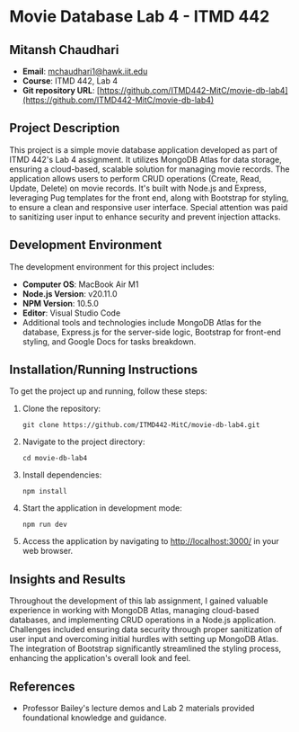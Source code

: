 
# Movie Database Lab 4 - ITMD 442

## Mitansh Chaudhari

- **Email**: mchaudhari1@hawk.iit.edu
- **Course**: ITMD 442, Lab 4
- **Git repository URL**: [https://github.com/ITMD442-MitC/movie-db-lab4](https://github.com/ITMD442-MitC/movie-db-lab4)

## Project Description

This project is a simple movie database application developed as part of ITMD 442's Lab 4 assignment. It utilizes MongoDB Atlas for data storage, ensuring a cloud-based, scalable solution for managing movie records. The application allows users to perform CRUD operations (Create, Read, Update, Delete) on movie records. It's built with Node.js and Express, leveraging Pug templates for the front end, along with Bootstrap for styling, to ensure a clean and responsive user interface. Special attention was paid to sanitizing user input to enhance security and prevent injection attacks.

## Development Environment

The development environment for this project includes:

- **Computer OS**: MacBook Air M1
- **Node.js Version**: v20.11.0
- **NPM Version**: 10.5.0
- **Editor**: Visual Studio Code
- Additional tools and technologies include MongoDB Atlas for the database, Express.js for the server-side logic, Bootstrap for front-end styling, and Google Docs for tasks breakdown.

## Installation/Running Instructions

To get the project up and running, follow these steps:

1. Clone the repository:
   ```
   git clone https://github.com/ITMD442-MitC/movie-db-lab4.git
   ```
2. Navigate to the project directory:
   ```
   cd movie-db-lab4
   ```
3. Install dependencies:
   ```
   npm install
   ```
4. Start the application in development mode:
   ```
   npm run dev
   ```
5. Access the application by navigating to [http://localhost:3000/](http://localhost:3000/) in your web browser.

## Insights and Results

Throughout the development of this lab assignment, I gained valuable experience in working with MongoDB Atlas, managing cloud-based databases, and implementing CRUD operations in a Node.js application. Challenges included ensuring data security through proper sanitization of user input and overcoming initial hurdles with setting up MongoDB Atlas. The integration of Bootstrap significantly streamlined the styling process, enhancing the application's overall look and feel.

## References

- Professor Bailey's lecture demos and Lab 2 materials provided foundational knowledge and guidance.
